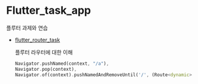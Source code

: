 # Flutter_task_app



플루터 과제와 연습

- [flutter_router_task](https://github.com/creatijin/flutter_task_app/tree/master/flutter_router_task)

  플루터 라우터에 대한 이해

  ~~~dart
  Navigator.pushNamed(context, "/a"),
  Navigator.pop(context),
  Navigator.of(context).pushNamedAndRemoveUntil('/', (Route<dynamic> route) => false);
  ~~~

  
